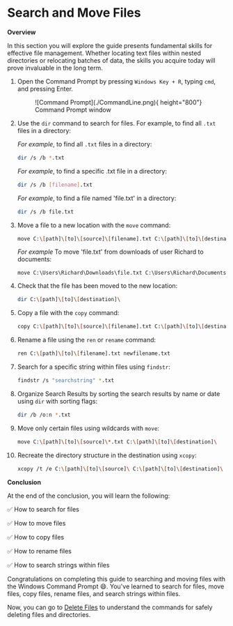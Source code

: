 # Search and Move Files

<b>Overview</b>

In this section you will explore the guide presents fundamental skills for 
effective file management. Whether locating text files within nested directories or 
relocating batches of data, the skills you acquire today will prove invaluable in 
the long term.

1. Open the Command Prompt by pressing `Windows Key + R`, typing `cmd`, and pressing
Enter.

    <figure markdown="span">
    ![Command Prompt](./CommandLine.png){ height="800"}
    <figcaption>Command Prompt window</figcaption>
    </figure>

2. Use the `dir` command to search for files. For example, to find all `.txt` files in a directory:

    <i>For example</i>, to find all `.txt` files in a directory:
    ```bash
    dir /s /b *.txt
    ```
    <i>For example</i>, to find a specific .txt file in a directory:
    ```bash
    dir /s /b [filename].txt
    ```
    <i>For example</i>, to find a file named 'file.txt' in a directory:
    ```bash
    dir /s /b file.txt
    ```

3. Move a file to a new location with the `move` command:


    ```bash
    move C:\[path]\[to]\[source]\[filename].txt C:\[path]\[to]\[destination]\
    ```
    <i>For example</i> To move 'file.txt' from downloads of user Richard to documents:
    ```
    move C:\Users\Richard\Downloads\file.txt C:\Users\Richard\Documents
    ```

4. Check that the file has been moved to the new location:

    ```bash
    dir C:\[path]\[to]\[destination]\
    ```

5. Copy a file with the `copy` command:

    ```bash
    copy C:\[path]\[to]\[source]\[filename].txt C:\[path]\[to]\[destination]\[filename].txt
    ```

6. Rename a file using the `ren` or `rename` command:

    ```bash
    ren C:\[path]\[to]\[filename].txt newfilename.txt
    ```

7. Search for a specific string within files using `findstr`:

    ```bash
    findstr /s "searchstring" *.txt
    ```

8. Organize Search Results by sorting the search results by name or date using `dir` with sorting flags:

    ```bash
    dir /b /o:n *.txt
    ```


9. Move only certain files using wildcards with `move`:

    ```bash
    move C:\[path]\[to]\[source]\*.txt C:\[path]\[to]\[destination]\
    ```

10. Recreate the directory structure in the destination using `xcopy`:

    ```bash
    xcopy /t /e C:\[path]\[to]\[source]\ C:\[path]\[to]\[destination]\
    ```


<b>Conclusion</b>

At the end of the conclusion, you will learn the following:

✅ How to search for files

✅ How to move files

✅ How to copy files

✅ How to rename files

✅ How to search strings within files


Congratulations on completing this guide to searching and moving files with the 
Windows Command Prompt 😄. You've learned to search for files, move files, copy files, rename files, and search strings within files.

Now, you can go to [Delete Files](DeletingFiles.md) to understand the commands for safely deleting files and directories.






